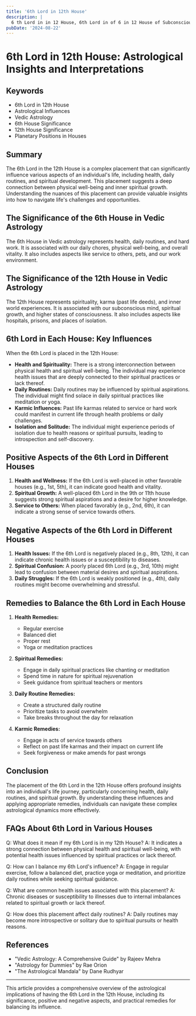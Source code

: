 ```yaml
---
title: '6th Lord in 12th House'
description: |
  6 th Lord in in 12 House, 6th Lord in of 6 in 12 House of Subconscious in Vedic astrology
pubDate: '2024-08-22'
---
```


# 6th Lord in 12th House: Astrological Insights and Interpretations

## Keywords
- 6th Lord in 12th House
- Astrological Influences
- Vedic Astrology
- 6th House Significance
- 12th House Significance
- Planetary Positions in Houses

## Summary
The 6th Lord in the 12th House is a complex placement that can significantly influence various aspects of an individual's life, including health, daily routines, and spiritual development. This placement suggests a deep connection between physical well-being and inner spiritual growth. Understanding the nuances of this placement can provide valuable insights into how to navigate life's challenges and opportunities.

## The Significance of the 6th House in Vedic Astrology

The 6th House in Vedic astrology represents health, daily routines, and hard work. It is associated with our daily chores, physical well-being, and overall vitality. It also includes aspects like service to others, pets, and our work environment.

## The Significance of the 12th House in Vedic Astrology

The 12th House represents spirituality, karma (past life deeds), and inner world experiences. It is associated with our subconscious mind, spiritual growth, and higher states of consciousness. It also includes aspects like hospitals, prisons, and places of isolation.

## 6th Lord in Each House: Key Influences

When the 6th Lord is placed in the 12th House:

- **Health and Spirituality:** There is a strong interconnection between physical health and spiritual well-being. The individual may experience health issues that are deeply connected to their spiritual practices or lack thereof.
- **Daily Routines:** Daily routines may be influenced by spiritual aspirations. The individual might find solace in daily spiritual practices like meditation or yoga.
- **Karmic Influences:** Past life karmas related to service or hard work could manifest in current life through health problems or daily challenges.
- **Isolation and Solitude:** The individual might experience periods of isolation due to health reasons or spiritual pursuits, leading to introspection and self-discovery.

## Positive Aspects of the 6th Lord in Different Houses

1. **Health and Wellness:** If the 6th Lord is well-placed in other favorable houses (e.g., 1st, 5th), it can indicate good health and vitality.
2. **Spiritual Growth:** A well-placed 6th Lord in the 9th or 11th house suggests strong spiritual aspirations and a desire for higher knowledge.
3. **Service to Others:** When placed favorably (e.g., 2nd, 6th), it can indicate a strong sense of service towards others.

## Negative Aspects of the 6th Lord in Different Houses

1. **Health Issues:** If the 6th Lord is negatively placed (e.g., 8th, 12th), it can indicate chronic health issues or a susceptibility to diseases.
2. **Spiritual Confusion:** A poorly placed 6th Lord (e.g., 3rd, 10th) might lead to confusion between material desires and spiritual aspirations.
3. **Daily Struggles:** If the 6th Lord is weakly positioned (e.g., 4th), daily routines might become overwhelming and stressful.

## Remedies to Balance the 6th Lord in Each House

1. **Health Remedies:**
   - Regular exercise
   - Balanced diet
   - Proper rest
   - Yoga or meditation practices

2. **Spiritual Remedies:**
   - Engage in daily spiritual practices like chanting or meditation
   - Spend time in nature for spiritual rejuvenation
   - Seek guidance from spiritual teachers or mentors

3. **Daily Routine Remedies:**
   - Create a structured daily routine
   - Prioritize tasks to avoid overwhelm
   - Take breaks throughout the day for relaxation

4. **Karmic Remedies:**
    - Engage in acts of service towards others
    - Reflect on past life karmas and their impact on current life
    - Seek forgiveness or make amends for past wrongs

## Conclusion

The placement of the 6th Lord in the 12th House offers profound insights into an individual's life journey, particularly concerning health, daily routines, and spiritual growth. By understanding these influences and applying appropriate remedies, individuals can navigate these complex astrological dynamics more effectively.

## FAQs About 6th Lord in Various Houses

Q: What does it mean if my 6th Lord is in my 12th House?
A: It indicates a strong connection between physical health and spiritual well-being, with potential health issues influenced by spiritual practices or lack thereof.

Q: How can I balance my 6th Lord's influence?
A: Engage in regular exercise, follow a balanced diet, practice yoga or meditation, and prioritize daily routines while seeking spiritual guidance.

Q: What are common health issues associated with this placement?
A: Chronic diseases or susceptibility to illnesses due to internal imbalances related to spiritual growth or lack thereof.

Q: How does this placement affect daily routines?
A: Daily routines may become more introspective or solitary due to spiritual pursuits or health reasons.

## References

- "Vedic Astrology: A Comprehensive Guide" by Rajeev Mehra
- "Astrology for Dummies" by Rae Orion
- "The Astrological Mandala" by Dane Rudhyar

---

This article provides a comprehensive overview of the astrological implications of having the 6th Lord in the 12th House, including its significance, positive and negative aspects, and practical remedies for balancing its influence.